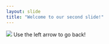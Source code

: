 ```yaml
---
layout: slide
title: "Welcome to our second slide!"
---
```

![](https://media.giphy.com/media/BF4npXkyM4ZsA/source.gif)
Use the left arrow to go back!

